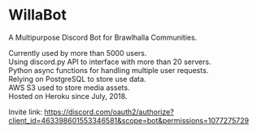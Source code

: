 # WillaBot
A Multipurpose Discord Bot for Brawlhalla Communities.

Currently used by more than 5000 users.  
Using discord.py API to interface with more than 20 servers.  
Python async functions for handling multiple user requests.  
Relying on PostgreSQL to store use data.  
AWS S3 used to store media assets.  
Hosted on Heroku since July, 2018.  

Invite link: https://discord.com/oauth2/authorize?client_id=463398601553346581&scope=bot&permissions=1077275729
